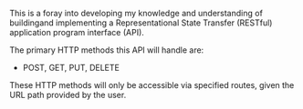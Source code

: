 This is a foray into developing my knowledge and understanding of buildingand implementing a Representational State Transfer (RESTful) application program interface (API).

The primary HTTP methods this API will handle are:
   - POST, GET, PUT, DELETE
   
These HTTP methods will only be accessible via specified routes, given the URL path provided by the user.
